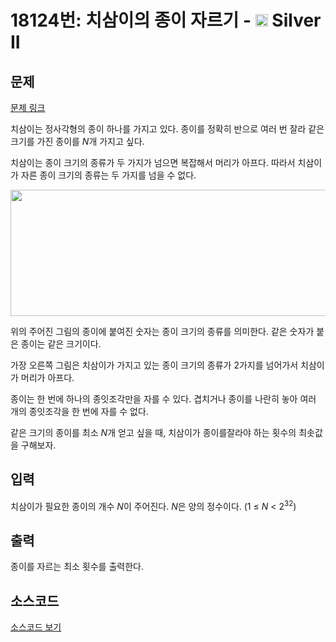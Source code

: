 # 18124번: 치삼이의 종이 자르기 - <img src="https://static.solved.ac/tier_small/9.svg" style="height:20px" /> Silver II

<!-- performance -->

<!-- 문제 제출 후 깃허브에 푸시를 했을 때 제출한 코드의 성능이 입력될 공간입니다.-->

<!-- end -->

## 문제

[문제 링크](https://boj.kr/18124)


<p>치삼이는 정사각형의 종이 하나를 가지고 있다. 종이를 정확히 반으로 여러 번 잘라 같은 크기를 가진 종이를&nbsp;<em>N</em>개 가지고 싶다.</p>

<p>치삼이는 종이 크기의 종류가 두 가지가 넘으면 복잡해서 머리가 아프다. 따라서 치삼이가 자른 종이 크기의 종류는 두 가지를 넘을 수 없다.</p>

<p style="text-align: center;"><img alt="" src="https://upload.acmicpc.net/6da9fc6b-d000-4796-accf-edab139ff1fa/-/preview/" style="height: 202px; width: 700px;"></p>

<p>위의 주어진 그림의 종이에 붙여진 숫자는 종이 크기의 종류를 의미한다. 같은 숫자가 붙은 종이는 같은 크기이다.</p>

<p>가장 오른쪽 그림은 치삼이가 가지고 있는 종이&nbsp;크기의 종류가 2가지를 넘어가서&nbsp;치삼이가 머리가 아프다.</p>

<p>종이는 한 번에 하나의 종잇조각만을 자를 수 있다.&nbsp;겹치거나 종이를 나란히 놓아 여러 개의 종잇조각을 한 번에 자를 수 없다.</p>

<p>같은 크기의 종이를&nbsp;최소 <em>N</em>개 얻고 싶을 때,&nbsp;치삼이가&nbsp;종이를잘라야 하는 횟수의 최솟값을&nbsp;구해보자.</p>



## 입력


<p>치삼이가 필요한 종이의 개수&nbsp;<em>N</em>이 주어진다. <em>N</em>은 양의 정수이다. (1 ≤&nbsp;<em>N</em>&nbsp;&lt; 2<sup>32</sup>)</p>



## 출력


<p>종이를 자르는 최소&nbsp;횟수를 출력한다.</p>



## 소스코드

[소스코드 보기](치삼이의%20종이%20자르기.cpp)